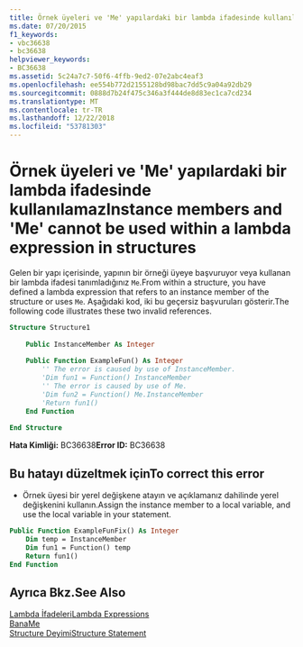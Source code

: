 ```yaml
---
title: Örnek üyeleri ve 'Me' yapılardaki bir lambda ifadesinde kullanılamaz
ms.date: 07/20/2015
f1_keywords:
- vbc36638
- bc36638
helpviewer_keywords:
- BC36638
ms.assetid: 5c24a7c7-50f6-4ffb-9ed2-07e2abc4eaf3
ms.openlocfilehash: ee554b772d2155128bd98bac7dd5c9a04a92db29
ms.sourcegitcommit: 0888d7b24f475c346a3f444de8d83ec1ca7cd234
ms.translationtype: MT
ms.contentlocale: tr-TR
ms.lasthandoff: 12/22/2018
ms.locfileid: "53781303"
---
```

# <a name="instance-members-and-me-cannot-be-used-within-a-lambda-expression-in-structures"></a><span data-ttu-id="8cfb2-102">Örnek üyeleri ve 'Me' yapılardaki bir lambda ifadesinde kullanılamaz</span><span class="sxs-lookup"><span data-stu-id="8cfb2-102">Instance members and 'Me' cannot be used within a lambda expression in structures</span></span>
<span data-ttu-id="8cfb2-103">Gelen bir yapı içerisinde, yapının bir örneği üyeye başvuruyor veya kullanan bir lambda ifadesi tanımladığınız `Me`.</span><span class="sxs-lookup"><span data-stu-id="8cfb2-103">From within a structure, you have defined a lambda expression that refers to an instance member of the structure or uses `Me`.</span></span> <span data-ttu-id="8cfb2-104">Aşağıdaki kod, iki bu geçersiz başvuruları gösterir.</span><span class="sxs-lookup"><span data-stu-id="8cfb2-104">The following code illustrates these two invalid references.</span></span>  
  
```vb  
Structure Structure1  
  
    Public InstanceMember As Integer  
  
    Public Function ExampleFun() As Integer  
        '' The error is caused by use of InstanceMember.  
        'Dim fun1 = Function() InstanceMember  
        '' The error is caused by use of Me.  
        'Dim fun2 = Function() Me.InstanceMember  
        'Return fun1()  
    End Function  
  
End Structure  
```  
  
 <span data-ttu-id="8cfb2-105">**Hata Kimliği:** BC36638</span><span class="sxs-lookup"><span data-stu-id="8cfb2-105">**Error ID:** BC36638</span></span>  
  
## <a name="to-correct-this-error"></a><span data-ttu-id="8cfb2-106">Bu hatayı düzeltmek için</span><span class="sxs-lookup"><span data-stu-id="8cfb2-106">To correct this error</span></span>  
  
-   <span data-ttu-id="8cfb2-107">Örnek üyesi bir yerel değişkene atayın ve açıklamanız dahilinde yerel değişkenini kullanın.</span><span class="sxs-lookup"><span data-stu-id="8cfb2-107">Assign the instance member to a local variable, and use the local variable in your statement.</span></span>  
  
```vb  
Public Function ExampleFunFix() As Integer  
    Dim temp = InstanceMember  
    Dim fun1 = Function() temp  
    Return fun1()  
End Function  
```  
  
## <a name="see-also"></a><span data-ttu-id="8cfb2-108">Ayrıca Bkz.</span><span class="sxs-lookup"><span data-stu-id="8cfb2-108">See Also</span></span>  
 [<span data-ttu-id="8cfb2-109">Lambda İfadeleri</span><span class="sxs-lookup"><span data-stu-id="8cfb2-109">Lambda Expressions</span></span>](../../visual-basic/programming-guide/language-features/procedures/lambda-expressions.md)  
 [<span data-ttu-id="8cfb2-110">Bana</span><span class="sxs-lookup"><span data-stu-id="8cfb2-110">Me</span></span>](~/docs/visual-basic/programming-guide/program-structure/me-my-mybase-and-myclass.md#me)  
 [<span data-ttu-id="8cfb2-111">Structure Deyimi</span><span class="sxs-lookup"><span data-stu-id="8cfb2-111">Structure Statement</span></span>](../../visual-basic/language-reference/statements/structure-statement.md)
